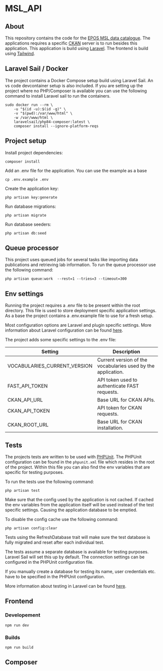 # MSL_API

## About

This repository contains the code for the [EPOS MSL data catalogue](https://epos-msl.uu.nl/). The applications requires a specific [CKAN](https://ckan.org/) server is to run besides this application. This application is build using [Laravel](https://laravel.com/). The frontend is build using [Tailwind](https://tailwindcss.com/).

## Laravel Sail / Docker

The project contains a Docker Compose setup build using Laravel Sail. An vs code devcontainer setup is also included. If you are setting up the project where no PHP/Composer is available you can use the following command to install Laravel sail to run the containers. 

```
sudo docker run --rm \
    -u "$(id -u):$(id -g)" \
    -v "$(pwd):/var/www/html" \
    -w /var/www/html \
    laravelsail/php84-composer:latest \
    composer install --ignore-platform-reqs
```

## Project setup

Install project dependencies:

```
composer install
```

Add an .env file for the application. You can use the example as a base

```
cp .env.example .env
```

Create the application key:

```
php artisan key:generate
```

Run database migrations:

```
php artisan migrate
```

Run database seeders:

```
php artisan db:seed
```

## Queue processor

This project uses queued jobs for several tasks like importing data publications and retrieving lab information. To run the queue processor use the following command:
```
php artisan queue:work  --rest=1 --tries=3 --timeout=300
```

## Env settings

Running the project requires a .env file to be present within the root directory. This file is used to store deployment specific application settings. As a base the project contains a .env.example file to use for a fresh setup.

Most configuration options are Laravel and plugin specific settings. More information about Laravel configuration can be found [here](https://laravel.com/docs/11.x/configuration).

The project adds some specific settings to the .env file:

| Setting | Description |
| --- | --- |
| VOCABULARIES_CURRENT_VERSION | Current version of the vocabularies used by the application. |
| FAST_API_TOKEN | API token used to authenticate FAST requests. |
| CKAN_API_URL | Base URL for CKAN APIs. |
| CKAN_API_TOKEN | API token for CKAN requests. |
| CKAN_ROOT_URL | Base URL for CKAN installation. |


## Tests

The projects tests are written to be used with [PHPUnit](https://phpunit.de/). The PHPUnit configuration can be found in the `phpunit.xml` file which resides in the root of the project. Within this file you can also find the env variables that are specific for testing purposes.

To run the tests use the following command:

```
php artisan test
```

Make sure that the config used by the application is not cached. If cached the env variables from the application itself will be used instead of the test specific settings. Causing the application database to be emptied.

To disable the config cache use the following command:

```
php artisan config:clear
```

Tests using the RefreshDatabase trait will make sure the test database is fully migrated and reset after each individual test.

The tests assume a separate database is available for testing purposes. Laravel Sail will set this up by default. The connection settings can be configured in the PHPUnit configuration file.

If you manually create a database for testing its name, user credentials etc. have to be specified in the PHPUnit configuration.

More information about testing in Laravel can be found [here](https://laravel.com/docs/12.x/testing).

## Frontend

### Developement

```
npm run dev
```

### Builds

```
npm run build
```

## Composer